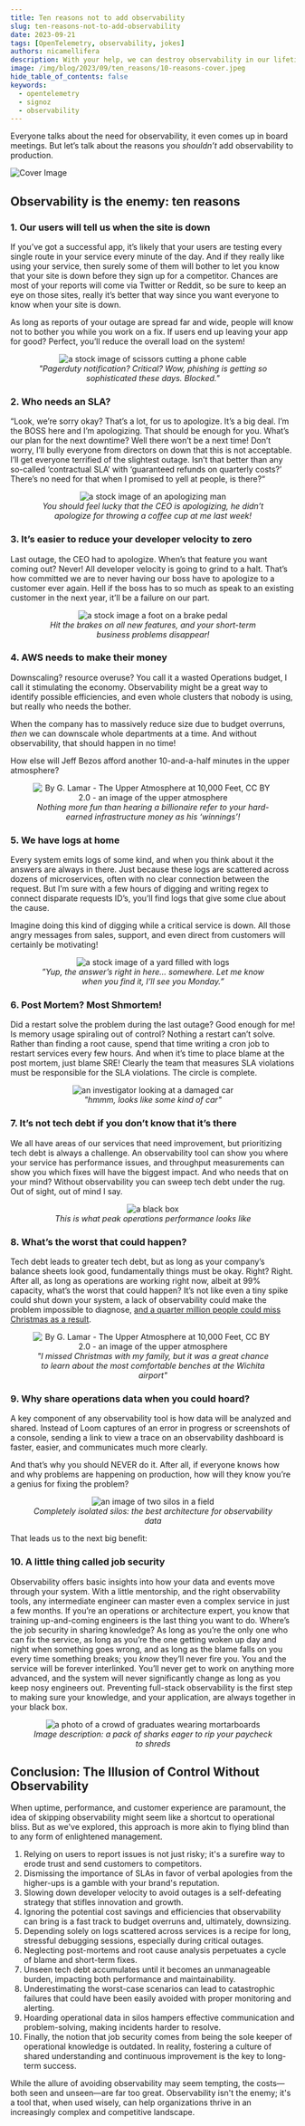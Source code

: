 ```yaml
---
title: Ten reasons not to add observability
slug: ten-reasons-not-to-add-observability
date: 2023-09-21
tags: [OpenTelemetry, observability, jokes]
authors: nicamellifera
description: With your help, we can destroy observability in our lifetime.
image: /img/blog/2023/09/ten_reasons/10-reasons-cover.jpeg
hide_table_of_contents: false
keywords:
  - opentelemetry
  - signoz
  - observability
---
```


<head>
  <link rel="canonical" href="https://signoz.io/blog/ten-reasons-not-to-add-observability/"/>
</head>

Everyone talks about the need for observability, it even comes up in board meetings. But let’s talk about the reasons you *shouldn’t* add observability to production.
<!--truncate-->
![Cover Image](/img/blog/2023/09/ten_reasons/10-reasons-cover.webp)

## Observability is the enemy: ten reasons

### 1. Our users will tell us when the site is down

If you’ve got a successful app, it’s likely that your users are testing every single route in your service every minute of the day. And if they really like using your service, then surely some of them will bother to let you know that your site is down before they sign up for a competitor. Chances are most of your reports will come via Twitter or Reddit, so be sure to keep an eye on those sites, really it’s better that way since you want everyone to know when your site is down.

As long as reports of your outage are spread far and wide, people will know not to bother you while you work on a fix. If users end up leaving your app for good? Perfect, you’ll reduce the overall load on the system!

<figure data-zoomable align='center'>
    <img src="/img/blog/2023/09/ten_reasons/ten-reasons-1.webp" alt="a stock image of scissors cutting a phone cable"/>
    <figcaption><i>"Pagerduty notification? Critical? Wow, phishing is getting so sophisticated these days. Blocked."</i></figcaption>
</figure>

### 2. Who needs an SLA?

“Look, we’re sorry okay? That’s a lot, for us to apologize. It’s a big deal. I’m the BOSS here and I’m apologizing. That should be enough for you. What’s our plan for the next downtime? Well there won’t be a next time! Don’t worry, I’ll bully everyone from directors on down that this is not acceptable. I’ll get everyone terrified of the slightest outage. Isn’t that better than any so-called ‘contractual SLA’ with ‘guaranteed refunds on quarterly costs?’ There’s no need for that when I promised to yell at people, is there?“

<figure data-zoomable align='center'>
    <img src="/img/blog/2023/09/ten_reasons/ten-reasons-2.webp" alt="a stock image of an apologizing man"/>
    <figcaption><i>You should feel lucky that the CEO is apologizing, he didn’t apologize for throwing a coffee cup at me last week!</i></figcaption>
</figure>

### 3. It’s easier to reduce your developer velocity to zero

Last outage, the CEO had to apologize. When’s that feature you want coming out? Never! All developer velocity is going to grind to a halt. That’s how committed we are to never having our boss have to apologize to a customer ever again. Hell if the boss has to so much as speak to an existing customer in the next year, it’ll be a failure on our part.

<figure data-zoomable align='center'>
    <img src="/img/blog/2023/09/ten_reasons/ten-reasons-3.webp" alt="a stock image a foot on a brake pedal"/>
    <figcaption><i>Hit the brakes on all new features, and your short-term business problems disappear!</i></figcaption>
</figure>


### 4. AWS needs to make their money

Downscaling? resource overuse? You call it a wasted Operations budget, I call it stimulating the economy. Observability might be a great way to identify possible efficiencies, and even whole clusters that nobody is using, but really who needs the bother.

When the company has to massively reduce size due to budget overruns, *then* we can downscale whole departments at a time. And without observability, that should happen in no time!

How else will Jeff Bezos afford another 10-and-a-half minutes in the upper atmosphere?

<figure data-zoomable align='center'>
    <img src="/img/blog/2023/09/ten_reasons/ten-reasons-4.webp" alt="By G. Lamar - The Upper Atmosphere at 10,000 Feet, CC BY 2.0 - an image of the upper atmosphere"/>
    <figcaption><i>Nothing more fun than hearing a billionaire refer to your hard-earned infrastructure money as his ‘winnings’!</i></figcaption>
</figure>

### 5. We have logs at home

Every system emits logs of some kind, and when you think about it the answers are always in there. Just because these logs are scattered across dozens of microservices, often with no clear connection between the request. But I’m sure with a few hours of digging and writing regex to connect disparate requests ID’s, you’ll find logs that give some clue about the cause.

Imagine doing this kind of digging while a critical service is down. All those angry messages from sales, support, and even direct from customers will certainly be motivating!

<figure data-zoomable align='center'>
    <img src="/img/blog/2023/09/ten_reasons/ten-reasons-5.webp" alt="a stock image of a yard filled with logs"/>
    <figcaption><i>”Yup, the answer’s right in here… somewhere. Let me know when you find it, I’ll see you Monday.”</i></figcaption>
</figure>

### 6. Post Mortem? Most Shmortem!

Did a restart solve the problem during the last outage? Good enough for me! Is memory usage spiraling out of control? Nothing a restart can’t solve. Rather than finding a root cause, spend that time writing a cron job to restart services every few hours. And when it’s time to place blame at the post mortem, just blame SRE! Clearly the team that measures SLA violations must be responsible for the SLA violations. The circle is complete.

<figure data-zoomable align='center'>
    <img src="/img/blog/2023/09/ten_reasons/ten-reasons-6.webp" alt="an investigator looking at a damaged car"/>
    <figcaption><i>"hmmm, looks like some kind of car"</i></figcaption>
</figure>

### 7. It’s not tech debt if you don’t know that it’s there

We all have areas of our services that need improvement, but prioritizing tech debt is always a challenge. An observability tool can show you where your service has performance issues, and throughput measurements can show you which fixes will have the biggest impact. And who needs that on your mind? Without observability you can sweep tech debt under the rug. Out of sight, out of mind I say.

<figure data-zoomable align='center'>
    <img src="/img/blog/2023/09/ten_reasons/ten-reasons-7.webp" alt="a black box"/>
    <figcaption><i>This is what peak operations performance looks like</i></figcaption>
</figure>

### 8. What’s the worst that could happen?

Tech debt leads to greater tech debt, but as long as your company’s balance sheets look good, fundamentally things must be okay. Right? Right. After all, as long as operations are working right now, albeit at 99% capacity, what’s the worst that could happen? It’s not like even a tiny spike could shut down your system, a lack of observability could make the problem impossible to diagnose, <a href = "https://www.forbes.com/sites/noahbarsky/2023/01/06/southwest-airlines-crisis-exposes-3-reasons-why-great-companies-stumble/?sh=35b373e3481e" rel="noopener noreferrer nofollow" target="_blank" >and a quarter million people could miss Christmas as a result</a>.

<figure data-zoomable align='center'>
    <img src="/img/blog/2023/09/ten_reasons/ten-reasons-8.webp" alt="By G. Lamar - The Upper Atmosphere at 10,000 Feet, CC BY 2.0 - an image of the upper atmosphere"/>
    <figcaption><i>"I missed Christmas with my family, but it was a great chance to learn about the most comfortable benches at the Wichita airport"</i></figcaption>
</figure>

### 9. Why share operations data when you could hoard?

A key component of any observability tool is how data will be analyzed and shared. Instead of Loom captures of an error in progress or screenshots of a console, sending a link to view a trace on an observability dashboard is faster, easier, and communicates much more clearly.

And that’s why you should NEVER do it. After all, if everyone knows how and why problems are happening on production, how will they know you’re a genius for fixing the problem? 

<figure data-zoomable align='center'>
    <img src="/img/blog/2023/09/ten_reasons/ten-reasons-9.webp" alt="an image of two silos in a field"/>
    <figcaption><i>Completely isolated silos: the best architecture for observability data</i></figcaption>
</figure>

That leads us to the next big benefit:

### 10. A little thing called job security

Observability offers basic insights into how your data and events move through your system. With a little mentorship, and the right observability tools, any intermediate engineer can master even a complex service in just a few months. If you’re an operations or architecture expert, you know that training up-and-coming engineers is the last thing you want to do. Where’s the job security in sharing knowledge? As long as you’re the only one who can fix the service, as long as you’re the one getting woken up day and night when something goes wrong, and as long as the blame falls on you every time something breaks; you *know* they’ll never fire you. You and the service will be forever interlinked. You’ll never get to work on anything more advanced, and the system will never significantly change as long as you keep nosy engineers out. Preventing full-stack observability is the first step to making sure your knowledge, and your application, are always together in your black box.

<figure data-zoomable align='center'>
    <img src="/img/blog/2023/09/ten_reasons/ten-reasons-10.webp" alt="a photo of a crowd of graduates wearing mortarboards"/>
    <figcaption><i>Image description: a pack of sharks eager to rip your paycheck to shreds</i></figcaption>
</figure>

## Conclusion: The Illusion of Control Without Observability

When uptime, performance, and customer experience are paramount, the idea of skipping observability might seem like a shortcut to operational bliss. But as we've explored, this approach is more akin to flying blind than to any form of enlightened management.

1. Relying on users to report issues is not just risky; it's a surefire way to erode trust and send customers to competitors.
2. Dismissing the importance of SLAs in favor of verbal apologies from the higher-ups is a gamble with your brand's reputation.
3. Slowing down developer velocity to avoid outages is a self-defeating strategy that stifles innovation and growth.
4. Ignoring the potential cost savings and efficiencies that observability can bring is a fast track to budget overruns and, ultimately, downsizing.
5. Depending solely on logs scattered across services is a recipe for long, stressful debugging sessions, especially during critical outages.
6. Neglecting post-mortems and root cause analysis perpetuates a cycle of blame and short-term fixes.
7. Unseen tech debt accumulates until it becomes an unmanageable burden, impacting both performance and maintainability.
8. Underestimating the worst-case scenarios can lead to catastrophic failures that could have been easily avoided with proper monitoring and alerting.
9. Hoarding operational data in silos hampers effective communication and problem-solving, making incidents harder to resolve.
10. Finally, the notion that job security comes from being the sole keeper of operational knowledge is outdated. In reality, fostering a culture of shared understanding and continuous improvement is the key to long-term success.

While the allure of avoiding observability may seem tempting, the costs—both seen and unseen—are far too great. Observability isn't the enemy; it's a tool that, when used wisely, can help organizations thrive in an increasingly complex and competitive landscape.
